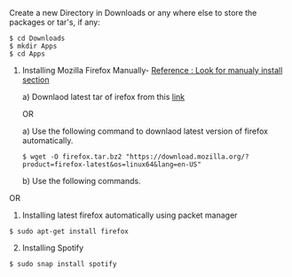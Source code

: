 Create a new Directory in Downloads or any where else to store the packages or tar's, if any: 
```shell
$ cd Downloads
$ mkdir Apps
$ cd Apps
```

1. Installing Mozilla Firefox Manually- [Reference : Look for manualy install section](https://linuxconfig.org/how-to-install-uninstall-and-update-firefox-on-ubuntu-18-04-bionic-beaver-linux)

   a) Downlaod latest tar of irefox from this [link](https://www.mozilla.org/en-US/firefox/download/thanks/)
   
   OR

   a) Use the following command to downlaod latest version of firefox automatically.
   ```shell
   $ wget -O firefox.tar.bz2 "https://download.mozilla.org/?product=firefox-latest&os=linux64&lang=en-US"
   ```

   b) Use the following commands.

  OR

1. Installing latest firefox automatically using packet manager
```shell
$ sudo apt-get install firefox 
```

2. Installing Spotify
```shell
$ sudo snap install spotify
```

